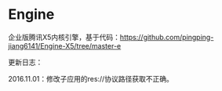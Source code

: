 Engine
===============

企业版腾讯X5内核引擎，基于代码：https://github.com/pingping-jiang6141/Engine-X5/tree/master-e

更新日志：

2016.11.01：修改子应用的res://协议路径获取不正确。